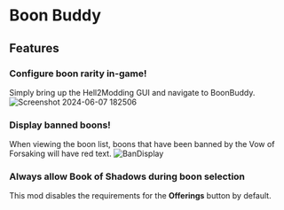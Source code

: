 # Boon Buddy
## Features
### Configure boon rarity in-game!
Simply bring up the Hell2Modding GUI and navigate to BoonBuddy.
![Screenshot 2024-06-07 182506](https://github.com/The-Black-Lodge/JowdayBoonBuddy/assets/7319207/a9ebf7c6-06c6-4e37-9e95-e97e3e49665d)

### Display banned boons!
When viewing the boon list, boons that have been banned by the Vow of Forsaking will have red text.
![BanDisplay](https://github.com/The-Black-Lodge/JowdayBoonBuddy/assets/7319207/e498c3b2-1e70-41b1-aee1-cbbe273eb0c5)

### Always allow Book of Shadows during boon selection
This mod disables the requirements for the **Offerings** button by default.
